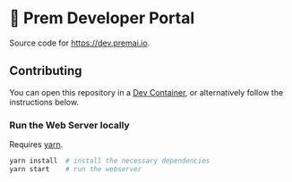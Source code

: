 # 🤖 Prem Developer Portal

Source code for <https://dev.premai.io>.

## Contributing

You can open this repository in a [Dev Container](https://containers.dev), or alternatively follow the instructions below.

### Run the Web Server locally

Requires [yarn](https://yarnpkg.com/getting-started/install).

```sh
yarn install  # install the necessary dependencies
yarn start    # run the webserver
```